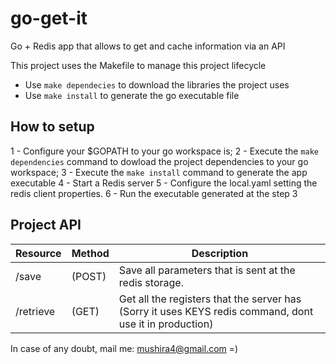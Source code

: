 # go-get-it
Go + Redis app that allows to get and cache information via an API

This project uses the Makefile to manage this project lifecycle  
- Use `make dependecies` to download the libraries the project uses
- Use `make install` to generate the go executable file

## How to setup
 1 - Configure your $GOPATH to your go workspace is;
 2 - Execute the `make dependencies` command to dowload the project dependencies to your go workspace;
 3 - Execute the `make install` command to generate the app executable
 4 - Start a Redis server
 5 - Configure the local.yaml setting the redis client properties.
 6 - Run the executable generated at the step 3

## Project API

| Resource | Method | Description                                                                                           |
|----------|--------|--------------------------------------------------------------------------------------------------------|
|/save     |(POST)  | Save all parameters that is sent at the redis storage.                                                |
|/retrieve |(GET)   |Get all the registers that the server has (Sorry it uses KEYS redis command, dont use it in production)|


In case of any doubt, mail me: mushira4@gmail.com    =)
